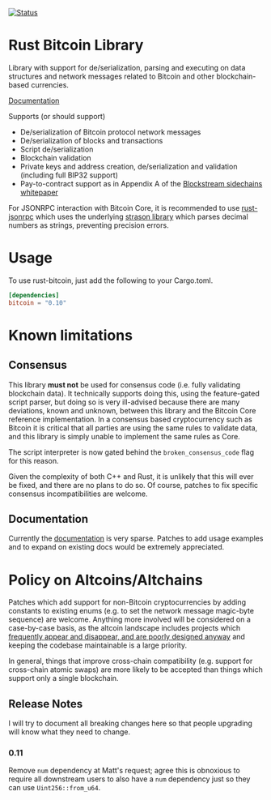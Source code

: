 [![Status](https://travis-ci.org/apoelstra/rust-bitcoin.png?branch=master)](https://travis-ci.org/apoelstra/rust-bitcoin)

# Rust Bitcoin Library

Library with support for de/serialization, parsing and executing on data
structures and network messages related to Bitcoin and other blockchain-based
currencies.

[Documentation](https://www.wpsoftware.net/rustdoc/bitcoin/)

Supports (or should support)

* De/serialization of Bitcoin protocol network messages
* De/serialization of blocks and transactions
* Script de/serialization
* Blockchain validation
* Private keys and address creation, de/serialization and validation (including full BIP32 support)
* Pay-to-contract support as in Appendix A of the [Blockstream sidechains whitepaper](https://www.blockstream.com/sidechains.pdf)

For JSONRPC interaction with Bitcoin Core, it is recommended to use [rust-jsonrpc](https://github.com/apoelstra/rust-jsonrpc)
which uses the underlying [strason library](https://github.com/apoelstra/strason)
which parses decimal numbers as strings, preventing precision errors.

# Usage

To use rust-bitcoin, just add the following to your Cargo.toml.

```toml
[dependencies]
bitcoin = "0.10"
```

# Known limitations

## Consensus

This library **must not** be used for consensus code (i.e. fully validating
blockchain data). It technically supports doing this, using the feature-gated
script parser, but doing so is very
ill-advised because there are many deviations, known and unknown, between
this library and the Bitcoin Core reference implementation. In a consensus
based cryptocurrency such as Bitcoin it is critical that all parties are
using the same rules to validate data, and this library is simply unable
to implement the same rules as Core.

The script interpreter is now gated behind the `broken_consensus_code` flag
for this reason.

Given the complexity of both C++ and Rust, it is unlikely that this will
ever be fixed, and there are no plans to do so. Of course, patches to
fix specific consensus incompatibilities are welcome.

## Documentation

Currently the [documentation](https://www.wpsoftware.net/rustdoc/bitcoin/)
is very sparse. Patches to add usage examples and to expand on existing
docs would be extremely appreciated.


# Policy on Altcoins/Altchains

Patches which add support for non-Bitcoin cryptocurrencies by adding constants
to existing enums (e.g. to set the network message magic-byte sequence) are
welcome. Anything more involved will be considered on a case-by-case basis,
as the altcoin landscape includes projects which [frequently appear and
disappear, and are poorly designed anyway](https://download.wpsoftware.net/bitcoin/alts.pdf)
and keeping the codebase maintainable is a large priority.

In general, things that improve cross-chain compatibility (e.g. support for
cross-chain atomic swaps) are more likely to be accepted than things which
support only a single blockchain.


## Release Notes

I will try to document all breaking changes here so that people upgrading will know
what they need to change.

### 0.11

Remove `num` dependency at Matt's request; agree this is obnoxious to require all
downstream users to also have a `num` dependency just so they can use `Uint256::from_u64`.

